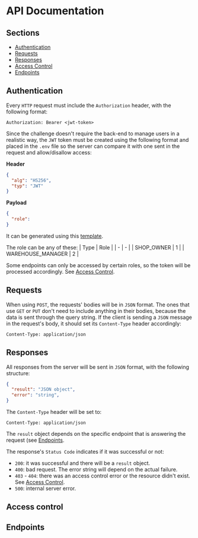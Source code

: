 # API Documentation

## Sections
 - [Authentication](#authentication)
 - [Requests](#requests)
 - [Responses](#responses)
 - [Access Control](#access-control)
 - [Endpoints](#endpoints) 

## Authentication

Every `HTTP` request must include the `Authorization` header, with the following format:
```http
Authorization: Bearer <jwt-token>
```
Since the challenge doesn't require the back-end to manage users in a realistic way, the `JWT` token must be created using the following format and placed in the `.env` file so the server can compare it with one sent in the request and allow/disallow access:

**Header**
```json
{
  "alg": "HS256",
  "typ": "JWT"
}
```
**Payload**
```json
{
  "role": 
}
```
It can be generated using this [template](https://jwt.io/#debugger-io?token=eyJhbGciOiJIUzI1NiIsInR5cCI6IkpXVCJ9.eyJyb2xlIjoxfQ.ISYwgEAiGvrAIqX-f3wqIvhcsQAtyAD27b__t3keoms).

The role can be any of these:
| Type | Role |
| - | - |
| SHOP_OWNER  | 1  |
| WAREHOUSE_MANAGER  | 2  |

Some endpoints can only be accessed by certain roles, so the token will be processed accordingly. See [Access Control](#access-control).

## Requests

When using `POST`, the requests' bodies will be in `JSON` format. The ones that use `GET` or `PUT` don't need to include anything in their bodies, because the data is sent through the query string. If the client is sending a `JSON` message in the request's body, it should set its `Content-Type` header accordingly:
```http
Content-Type: application/json
```
## Responses

All responses from the server will be sent in `JSON` format, with the following structure:
```json
{ 
  "result": "JSON object",
  "error": "string", 
}
```
The `Content-Type` header will be set to: 
```http
Content-Type: application/json
```
The `result` object depends on the specific endpoint that is answering the request (see [Endpoints](#endpoints).

The response's `Status Code` indicates if it was successful or not:
 - `200`: it was successful and there will be a `result` object.
 - `400`: bad request. The error string will depend on the actual failure.
 - `403` - `404`: there was an access control error or the resource didn't exist. See [Access Control](#access-control).
 - `500`: internal server error.

## Access control

## Endpoints
